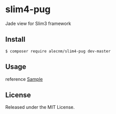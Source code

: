 # slim4-pug
Jade view for Slim3 framework

## Install
`$ composer require alecnm/slim4-pug dev-master`

## Usage
reference [Sample](sample/)

## License
Released under the MIT License.
